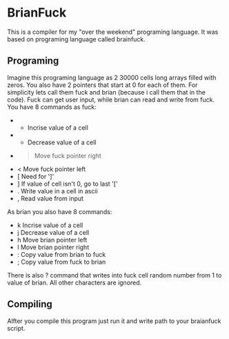 # BrianFuck

This is a compiler for my "over the weekend" programing language. It was based on programing language called brainfuck. 

## Programing

Imagine this programing language as 2 30000 cells long arrays filled with zeros. You also have 2 pointers that start at 0 for each of them. For simplicity lets call them fuck and brian (because i call them that in the code). 
Fuck can get user input, while brian can read and write from fuck. 
You have 8 commands as fuck:
- + Incrise value of a cell
- - Decrease value of a cell
- > Move fuck pointer right
- < Move fuck pointer left
- \[ Need for ']'
- ] If value of cell isn't 0, go to last '\['
- . Write value in a cell in ascii
- , Read value from input

As brian you also have 8 commands:
- k Incrise value of a cell
- j Decrease value of a cell
- h Move brian pointer left
- l Move brian pointer right
- : Copy value from brian to fuck
- ; Copy value from fuck to brian

There is also ? command that writes into fuck cell random number from 1 to value of brian. 
All other characters are ignored. 

## Compiling 

Alfter you compile this program just run it and write path to your braianfuck script. 
